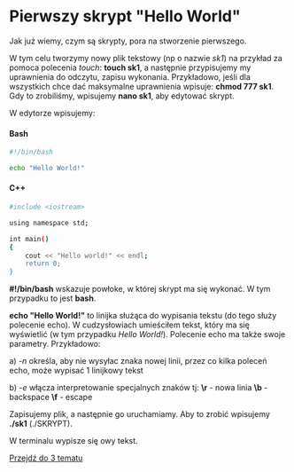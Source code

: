 # Pierwszy skrypt "Hello World"

Jak już wiemy, czym są skrypty, pora na stworzenie pierwszego.

W tym celu tworzymy nowy plik tekstowy (np o nazwie *sk1*) na przykład za pomoca polecenia *touch*: **touch sk1**, a następnie przypisujemy my uprawnienia do odczytu, zapisu wykonania. Przykładowo, jeśli dla wszystkich chce dać maksymalne uprawnienia wpisuje: **chmod 777 sk1**. Gdy to zrobiliśmy, wpisujemy **nano sk1**, aby edytować skrypt.

W edytorze wpisujemy:

<!-- tabs:start -->

#### **Bash**

```bash
#!/bin/bash

echo "Hello World!"
```

#### **C++**

```bash
#include <iostream>

using namespace std;

int main()
{
    cout << "Hello world!" << endl;
    return 0;
}
```

<!-- tabs:end -->

**#!/bin/bash** wskazuje powłoke, w której skrypt ma się wykonać. W tym przypadku to jest **bash**.

**echo "Hello World!"** to linijka służąca do wypisania tekstu (do tego służy polecenie echo). W cudzysłowiach umieściłem tekst, który ma się wyświetlić (w tym przypadku *Hello World!*). Polecenie echo ma także swoje parametry. Przykładowo:

a) *-n* określa, aby nie wysyłac znaka nowej linii, przez co kilka poleceń echo, może wypisać 1 linijkowy tekst

b) *-e* włącza interpretowanie specjalnych znaków tj:
    **\r** - nowa linia
    **\b** - backspace
    **\f** - escape

Zapisujemy plik, a następnie go uruchamiamy. Aby to zrobić wpisujemy **./sk1** (./SKRYPT).

W terminalu wypisze się owy tekst.

[Przejdź do 3 tematu](/content/r4/t2)